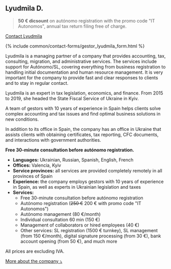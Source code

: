 ## Lyudmila D.

> **50 € dicsount** on autónomo registration with the promo code "IT Autonomos", annual tax return filing free of
> charge.

<a href="#" class="btn-contact-gestor" onclick="contactGestorLyudmila(); return false;">Contact Lyudmila</a>

{% include common/contact-forms/gestor_lyudmila_form.html %}

Lyudmila is a managing partner of a company that provides accounting, tax, consulting, migration, and administrative
services. The services include support for Autónomo/SL, covering everything from business registration to handling
initial documentation and human resource management. It is very important for the company to provide fast and clear
responses to clients and to stay in regular contact.

Lyudmila is an expert in tax legislation, economics, and finance. From 2015 to 2019, she headed the State Fiscal Service
of Ukraine in Kyiv.

A team of gestors with 10 years of experience in Spain helps clients solve complex accounting and tax issues and find
optimal business solutions in new conditions.

In addition to its office in Spain, the company has an office in Ukraine that assists clients with obtaining
certificates, tax reporting, CFC documents, and interactions with government authorities.

**Free 30-minute consultation before autónomo registration.**

- **Languages:** Ukrainian, Russian, Spanish, English, French
- **Offices:** Valencia, Kyiv
- **Service provinces:** all services are provided completely remotely in all provinces of Spain
- **Experience:** the company employs gestors with 10 years of experience in Spain, as well as experts in Ukrainian
  legislation and taxes
- **Services:**
    - Free 30-minute consultation before autónomo registration
    - Autónomo registration (<s>250 €</s> 200 € with promo code "IT Autonomos")
    - Autónomo management (80 €/month)
    - Individual consultation 60 min (150 €)
    - Management of collaborators or hired employees (40 €)
    - Other services: SL registration (1500 € turnkey), SL management (from 150 €/month), digital signature processing
      (from 30 €), bank account opening (from 50 €), and much more

All prices are excluding IVA.

<a href="#" id="detailsLinkLyudmilaD" onclick="toggleDetailsLyudmilaD(); return false;">More about the company ⤵</a>

<div id="hiddenContentLyudmilaD" style="display: none; margin-top: 10px;">
<ul>
  <li><strong>Team size:</strong> up to 10 employees</li>
  <li><strong>Education:</strong>
    <ul>
      <li>All employees have higher education in relevant fields (law, economics, finance)</li>
      <li>Lyudmila: Honored Economist of Ukraine (2017), MBA graduate of Edinburgh Business School (2020), PhD from Taras Shevchenko National University of Kyiv (2021)</li>
      <li>Anatolii (co-founder of the company): Instituto Gilabert de Centelles, specialization in "Administración y finanzas" (2018), member of the Madrid association "Asesores Excelentes"</li>
    </ul>
  </li>
  <li><strong>Digital certificate:</strong> gestor submits reports using his own certificate, which you authorise through the tax office portal</li>
  <li><strong>Liability:</strong> insurance that covers damages in case of gestor's error (Catalana Occidente N de póliza 8-6.371.558-N)</li>
</ul>
</div>

<script>
  function toggleDetailsLyudmilaD() {
    const content = document.getElementById('hiddenContentLyudmilaD');
    const link = document.getElementById('detailsLinkLyudmilaD');
    if (content.style.display === 'none') {
      content.style.display = 'block';
      link.textContent = 'More about the company ⤴';
    } else {
      content.style.display = 'none';
      link.textContent = 'More about the company ⤵';
    }
  }
</script>
